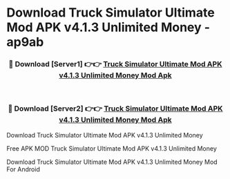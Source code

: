 # Download Truck Simulator Ultimate Mod APK v4.1.3 Unlimited Money - ap9ab



<div align="center">
<h3>🔴 Download [Server1] 👉👉 <a href="https://momento.my/?title=Truck_Simulator_Ultimate_Mod_APK_v4.1.3_Unlimited_Money">Truck Simulator Ultimate Mod APK v4.1.3 Unlimited Money Mod Apk</a></h3><br>

<h3>🔴 Download [Server2] 👉👉 <a href="https://momento.my/?title=Truck_Simulator_Ultimate_Mod_APK_v4.1.3_Unlimited_Money">Truck Simulator Ultimate Mod APK v4.1.3 Unlimited Money Mod Apk</a></h3>
</div>



Download Truck Simulator Ultimate Mod APK v4.1.3 Unlimited Money 

Free APK MOD Truck Simulator Ultimate Mod APK v4.1.3 Unlimited Money 

Download Truck Simulator Ultimate Mod APK v4.1.3 Unlimited Money Mod For Android

